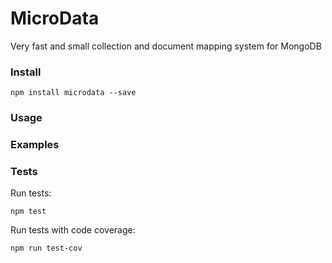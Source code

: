# MicroData

Very fast and small collection and document mapping system for MongoDB

### Install

`npm install microdata --save`

### Usage

### Examples

### Tests

Run tests:

`npm test`

Run tests with code coverage:

`npm run test-cov`
